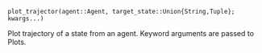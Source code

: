 ```
plot_trajector(agent::Agent, target_state::Union{String,Tuple}; kwargs...)
```

Plot trajectory of a state from an agent. Keyword arguments are passed to Plots.
